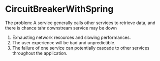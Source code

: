 # CircuitBreakerWithSpring
The problem:
A service generally calls other services to retrieve data, and there is chance tahr downstream service may be down
1) Exhausting network resources and slowing performances.
2) The user experience will be bad and unpredictible.
3) The failure of one service can potentially cascade to other services throughout the application.